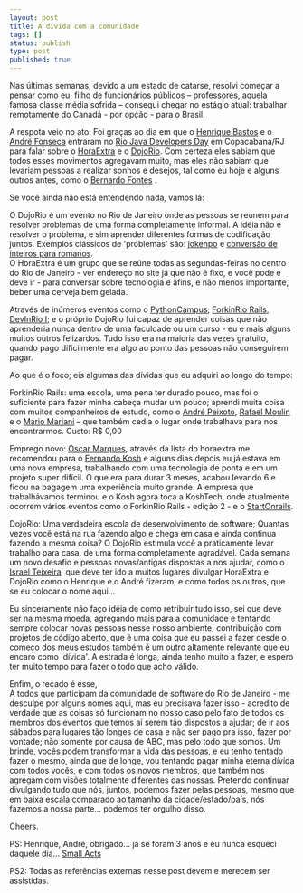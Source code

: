 ```yaml
---
layout: post
title: A divida com a comunidade
tags: []
status: publish
type: post
published: true
---
```


Nas últimas semanas, devido a um estado de catarse, resolvi começar a pensar como eu, filho de funcionários públicos – professores, aquela famosa classe média sofrida – consegui chegar no estágio atual: trabalhar remotamente do Canadá - por opção - para o Brasil.

A respota veio no ato: Foi graças ao dia em que o <a href='http://henriquebastos.net' target='_blank'>Henrique Bastos</a> e o <a href='https://twitter.com/aoqfonseca' target='_blank'>André Fonseca</a> entraram no <a href=' http://www.riojug.org/evt/RioJavaDevDay2009.html' target='_blank'>Rio Java Developers Day</a> em Copacabana/RJ para falar sobre o <a href='http://horaextra.org/' target='_blank'>HoraExtra</a> e o <a href='http://dojorio.org/' target='_blank'>DojoRio</a>. Com certeza eles sabiam que todos esses movimentos agregavam muito, mas eles não sabiam que levariam pessoas a realizar sonhos e desejos, tal como eu hoje e alguns outros antes, como o <a href='http://www.bernardofontes.net/blog/porque-voce-deve-ir-ao-dev-in-rio-2010/' target= '_blank'>Bernardo Fontes</a> .

Se você ainda não está entendendo nada, vamos lá:

O DojoRio é um evento no Rio de Janeiro onde as pessoas se reunem para resolver problemas de uma forma completamente informal. A idéia não é resolver o problema, e sim aprender diferentes formas de codificação juntos. Exemplos clássicos de 'problemas' são: <a href='https://github.com/dojorio/dojo-centro/tree/master/2010/20100616%20-%20jokenpo%20-%20ruby' target='_blank'>jokenpo</a> e <a href='https://github.com/dojorio/dojo-centro/tree/master/2009/20090311%20-%20romanos%20-%20python' target='_blank'>conversão de inteiros para romanos</a>.
<br />
O HoraExtra é um grupo que se reúne todas as segundas-feiras no centro do Rio de Janeiro - ver endereço no site já que não é fixo, e você pode e deve ir - para conversar sobre tecnologia e afins, e não menos importante, beber uma cerveja bem gelada.

Através de inúmeros eventos como o <a href='http://pythoncampus.org/evento/istcc-p/' target='_blank'>PythonCampus</a>, <a href='https://groups.google.com/d/msg/dojo-rio/JotVTAuySHc/ANCDqF-Y8ZIJ' target='_blank'>ForkinRio Rails</a>, <a href='http://www.devinrio.com.br/2009' target='_blank'>DevInRio I</a>; e o próprio DojoRio fui capaz de aprender coisas que não aprenderia nunca dentro de uma faculdade ou um curso - eu e mais alguns muitos outros felizardos. Tudo isso era na maioria das vezes gratuito, quando pago dificilmente era algo ao ponto das pessoas não conseguirem pagar.

Ao que é o foco; eis algumas das dívidas que eu adquiri ao longo do tempo:

ForkinRio Rails: uma escola, uma pena ter durado pouco, mas foi o suficiente para fazer minha cabeça mudar um pouco; aprendi muita coisa com muitos companheiros de estudo, como o <a href='https://twitter.com/andrebco' target='_blank'>André Peixoto</a>, <a href='https://twitter.com/rafaelmoulin' target= '_blank'>Rafael Moulin</a> e o <a href='https://twitter.com/mario_mariani' target='_blank'>Mário Mariani</a> – que também cedia o lugar onde trabalhava para nos encontrarmos. Custo: R$ 0,00

Emprego novo: <a href='https://twitter.com/f117usbr' target='_blank'>Oscar Marques</a>, através da lista do horaextra me recomendou para o <a href='https://twitter.com/fernandokosh' target='_blank'>Fernando Kosh</a> e alguns dias depois eu já estava em uma nova empresa, trabalhando com uma tecnologia de ponta e em um projeto super difícil. O que era para durar 3 meses, acabou levando 6 e ficou na bagagem uma experiência muito grande. A empresa que trabalhávamos terminou e o Kosh agora toca a KoshTech, onde atualmente ocorrem vários eventos como o ForkinRio Rails - edição 2 - e o <a href='https://twitter.com/StartOnRails' target='_blank'>StartOnrails</a>.

DojoRio: Uma verdadeira escola de desenvolvimento de software; Quantas vezes você está na rua fazendo algo e chega em casa e ainda continua fazendo a mesma coisa? O DojoRio estimula você a praticamente levar trabalho para casa, de uma forma completamente agradável. Cada semana um novo desafio e pessoas novas/antigas dispostas a nos ajudar, como o <a href='https://twitter.com/israelst' target='_blank'>Israel Teixeira</a>, que deve ter ido a muitos lugares divulgar HoraExtra e DojoRio como o Henrique e o André fizeram, e como todos os outros, que se eu colocar o nome aqui...

Eu sinceramente não faço idéia de como retribuir tudo isso, sei que deve ser na mesma moeda, agregando mais para a comunidade e tentando sempre colocar novas pessoas nesse nosso ambiente; contribuição com projetos de código aberto, que é uma coisa que eu passei a fazer desde o começo dos meus estudos também é um outro altamente relevante que eu encaro como 'dívida'. A estrada é longa, ainda tenho muito a fazer, e espero ter muito tempo para fazer o todo que acho válido.

Enfim, o recado é esse,
<br />
À todos que participam da comunidade de software do Rio de Janeiro - me desculpe por alguns nomes aqui, mas eu precisava fazer isso - acredito de verdade que as coisas só funcionam no nosso caso pelo fato de todos os membros dos eventos que temos aí serem tão dispostos a ajudar; de ir aos sábados para lugares tão longes de casa e não ser pago pra isso, fazer por vontade; não somente por causa de ABC, mas pelo todo que somos. Um brinde, vocês podem transformar a vida das pessoas, e eu tenho tentado fazer o mesmo, ainda que de longe, vou tentando pagar minha eterna dívida com todos vocês, e com todos os novos membros, que também nos agregam com visões totalmente diferentes das nossas. Pretendo continuar divulgando tudo que nós, juntos, podemos fazer pelas pessoas, mesmo que em baixa escala comparado ao tamanho da cidade/estado/país, nós fazemos a nossa parte... podemos ter orgulho disso.

Cheers.

PS: Henrique, André, obrigado... já se foram 3 anos e eu nunca esqueci daquele dia... <a href='http://smallactsmanifesto.org/' target='_blank'>Small Acts</a>

PS2: Todas as referências externas nesse post devem e merecem ser assistidas.
